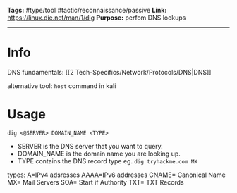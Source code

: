 **Tags:** #type/tool #tactic/reconnaissance/passive 
**Link:** https://linux.die.net/man/1/dig
**Purpose:** perfom DNS lookups 

---
# Info
DNS fundamentals: [[2 Tech-Specifics/Network/Protocols/DNS|DNS]]

alternative tool: `host` command in kali 
# Usage
`dig <@SERVER> DOMAIN_NAME <TYPE>`
-  SERVER is the DNS server that you want to query.
-  DOMAIN_NAME is the domain name you are looking up.
-  TYPE contains the DNS record type
eg. `dig tryhackme.com MX` 

types:
A=IPv4 adsresses
AAAA=IPv6 addresses
CNAME= Canonical Name
MX= Mail Servers
SOA= Start if Authority
TXT= TXT Records

